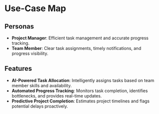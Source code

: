 # Use-Case Map

## Personas
- **Project Manager**: Efficient task management and accurate progress tracking.
- **Team Member**: Clear task assignments, timely notifications, and progress visibility.

## Features
- **AI-Powered Task Allocation**: Intelligently assigns tasks based on team member skills and availability.
- **Automated Progress Tracking**: Monitors task completion, identifies bottlenecks, and provides real-time updates.
- **Predictive Project Completion**: Estimates project timelines and flags potential delays proactively.
